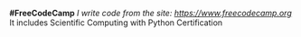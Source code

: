 **#FreeCodeCamp** 
*I write code from the site: https://www.freecodecamp.org*
It includes 
Scientific Computing with Python Certification
